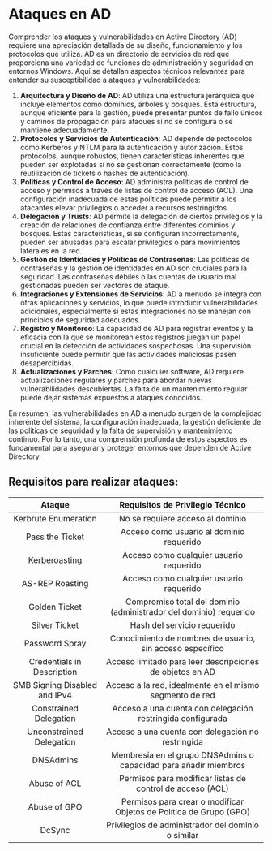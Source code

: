 # Ataques en AD

Comprender los ataques y vulnerabilidades en Active Directory (AD) requiere una apreciación detallada de su diseño, funcionamiento y los protocolos que utiliza. AD es un directorio de servicios de red que proporciona una variedad de funciones de administración y seguridad en entornos Windows. Aquí se detallan aspectos técnicos relevantes para entender su susceptibilidad a ataques y vulnerabilidades:

1. **Arquitectura y Diseño de AD**: AD utiliza una estructura jerárquica que incluye elementos como dominios, árboles y bosques. Esta estructura, aunque eficiente para la gestión, puede presentar puntos de fallo únicos y caminos de propagación para ataques si no se configura o se mantiene adecuadamente.
2. **Protocolos y Servicios de Autenticación**: AD depende de protocolos como Kerberos y NTLM para la autenticación y autorización. Estos protocolos, aunque robustos, tienen características inherentes que pueden ser explotadas si no se gestionan correctamente (como la reutilización de tickets o hashes de autenticación).
3. **Políticas y Control de Acceso**: AD administra políticas de control de acceso y permisos a través de listas de control de acceso (ACL). Una configuración inadecuada de estas políticas puede permitir a los atacantes elevar privilegios o acceder a recursos restringidos.
4. **Delegación y Trusts**: AD permite la delegación de ciertos privilegios y la creación de relaciones de confianza entre diferentes dominios y bosques. Estas características, si se configuran incorrectamente, pueden ser abusadas para escalar privilegios o para movimientos laterales en la red.
5. **Gestión de Identidades y Políticas de Contraseñas**: Las políticas de contraseñas y la gestión de identidades en AD son cruciales para la seguridad. Las contraseñas débiles o las cuentas de usuario mal gestionadas pueden ser vectores de ataque.
6. **Integraciones y Extensiones de Servicios**: AD a menudo se integra con otras aplicaciones y servicios, lo que puede introducir vulnerabilidades adicionales, especialmente si estas integraciones no se manejan con principios de seguridad adecuados.
7. **Registro y Monitoreo**: La capacidad de AD para registrar eventos y la eficacia con la que se monitorean estos registros juegan un papel crucial en la detección de actividades sospechosas. Una supervisión insuficiente puede permitir que las actividades maliciosas pasen desapercibidas.
8. **Actualizaciones y Parches**: Como cualquier software, AD requiere actualizaciones regulares y parches para abordar nuevas vulnerabilidades descubiertas. La falta de un mantenimiento regular puede dejar sistemas expuestos a ataques conocidos.

En resumen, las vulnerabilidades en AD a menudo surgen de la complejidad inherente del sistema, la configuración inadecuada, la gestión deficiente de las políticas de seguridad y la falta de supervisión y mantenimiento continuo. Por lo tanto, una comprensión profunda de estos aspectos es fundamental para asegurar y proteger entornos que dependen de Active Directory.

## Requisitos para realizar ataques:

|             Ataque            |                  Requisitos de Privilegio Técnico                  |
| :---------------------------: | :----------------------------------------------------------------: |
|      Kerbrute Enumeration     |                  No se requiere acceso al dominio                  |
|        Pass the Ticket        |              Acceso como usuario al dominio requerido              |
|         Kerberoasting         |               Acceso como cualquier usuario requerido              |
|        AS-REP Roasting        |               Acceso como cualquier usuario requerido              |
|         Golden Ticket         | Compromiso total del dominio (administrador del dominio) requerido |
|         Silver Ticket         |                     Hash del servicio requerido                    |
|         Password Spray        |      Conocimiento de nombres de usuario, sin acceso específico     |
|   Credentials in Description  |      Acceso limitado para leer descripciones de objetos en AD      |
| SMB Signing Disabled and IPv4 |       Acceso a la red, idealmente en el mismo segmento de red      |
|     Constrained Delegation    |     Acceso a una cuenta con delegación restringida configurada     |
|    Unconstrained Delegation   |          Acceso a una cuenta con delegación no restringida         |
|           DNSAdmins           |  Membresía en el grupo DNSAdmins o capacidad para añadir miembros  |
|          Abuse of ACL         |      Permisos para modificar listas de control de acceso (ACL)     |
|          Abuse of GPO         | Permisos para crear o modificar Objetos de Política de Grupo (GPO) |
|             DcSync            |         Privilegios de administrador del dominio o similar         |
